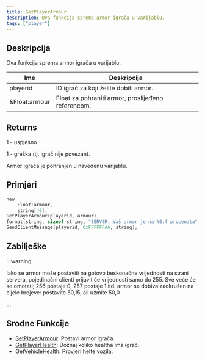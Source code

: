 ```yaml
---
title: GetPlayerArmour
description: Ova funkcija sprema armor igrača u varijablu.
tags: ["player"]
---
```


## Deskripcija

Ova funkcija sprema armor igrača u varijablu.

| Ime           | Deskripcija                                        |
| ------------- | -------------------------------------------------- |
| playerid      | ID igrač za koji želite dobiti armor.              |
| &Float:armour | Float za pohraniti armor, proslijeđeno referencom. |

## Returns

1 - uspješno

1 - greška (tj. igrač nije povezan).

Armor igrača je pohranjen u navedenu varijablu.

## Primjeri

```c
new
    Float:armour,
    string[40];
GetPlayerArmour(playerid, armour);
format(string, sizeof string, "SERVER: Vaš armor je na %0.f procenata", armour);
SendClientMessage(playerid, 0xFFFFFFAA, string);
```

## Zabilješke

:::warning

Iako se armor može postaviti na gotovo beskonačne vrijednosti na strani servera, pojedinačni clienti prijavit će vrijednosti samo do 255. Sve veće će se omotati; 256 postaje 0, 257 postaje 1 itd. armor se dobiva zaokružen na cijele brojeve: postavite 50,15, ali uzmite 50,0

:::

## Srodne Funkcije

- [SetPlayerArmour](SetPlayerArmour): Postavi armor igrača.
- [GetPlayerHealth](GetPlayerHealth): Doznaj koliko healtha ima igrač.
- [GetVehicleHealth](GetVehicleHealth): Provjeri helte vozila.
